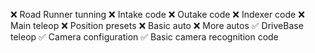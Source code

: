 ❌ Road Runner tunning
❌ Intake code
❌ Outake code
❌ Indexer code
❌ Main teleop
❌ Position presets
❌ Basic auto
❌ More autos
✅ DriveBase teleop
✅ Camera configuration
✅ Basic camera recognition code